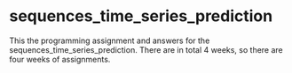 # sequences_time_series_prediction

This the programming assignment and answers for the sequences_time_series_prediction. There are in total 4 weeks, so there are four weeks of assignments.
